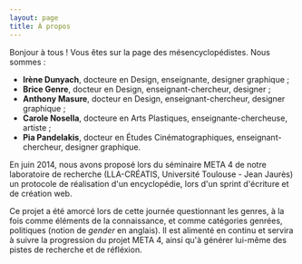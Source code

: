 ```yaml
---
layout: page
title: À propos
---
```



  Bonjour à tous ! Vous êtes sur la page des mésencyclopédistes. Nous sommes :
  * <strong>Irène Dunyach</strong>, docteure en Design, enseignante, designer graphique ; 
  * <strong>Brice Genre</strong>, docteur en Design, enseignant-chercheur, designer ;
  * <strong>Anthony Masure</strong>, docteur en Design, enseignant-chercheur, designer graphique ; 
  * <strong>Carole Nosella</strong>, docteure en Arts Plastiques, enseignante-chercheuse, artiste ; 
  * <strong>Pia Pandelakis</strong>, docteur en Études Cinématographiques, enseignant-chercheur, designer graphique.


En juin 2014, nous avons proposé lors du séminaire META 4 de notre laboratoire de recherche (LLA-CRÉATIS, Université Toulouse - Jean Jaurès) un protocole de réalisation d'un encyclopédie, lors d'un sprint d'écriture et de création web.

Ce projet a été amorcé lors de cette journée questionnant les genres, à la fois comme éléments de la connaissance, et comme catégories genrées, politiques (notion de <em>gender</em> en anglais).
Il est alimenté en continu et servira à suivre la progression du projet META 4, ainsi qu'à générer lui-même des pistes de recherche et de réfléxion.
